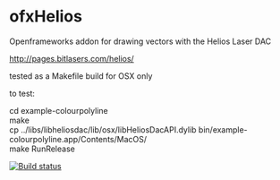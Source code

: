 # ofxHelios
Openframeworks addon for drawing vectors with the Helios Laser DAC

http://pages.bitlasers.com/helios/

tested as a Makefile build for OSX only

to test:

cd example-colourpolyline<br>
make<br>
cp ../libs/libheliosdac/lib/osx/libHeliosDacAPI.dylib bin/example-colourpolyline.app/Contents/MacOS/<br>
make RunRelease

[![Build status](https://travis-ci.org/timredfern/ofxHelios.svg?branch=master)](https://travis-ci.org/timredfern/ofxHelios)
